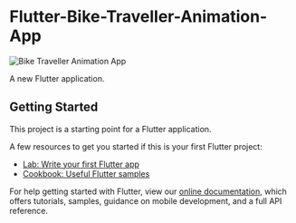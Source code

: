 # Flutter-Bike-Traveller-Animation-App

![Bike Traveller Animation App](https://github.com/nobelleon/Flutter-Bike-Traveller-Animation-App/assets/76748114/21dc6b05-1b61-48b6-9a2a-4ffa32aeea3d)

A new Flutter application.

## Getting Started

This project is a starting point for a Flutter application.

A few resources to get you started if this is your first Flutter project:

- [Lab: Write your first Flutter app](https://flutter.dev/docs/get-started/codelab)
- [Cookbook: Useful Flutter samples](https://flutter.dev/docs/cookbook)

For help getting started with Flutter, view our
[online documentation](https://flutter.dev/docs), which offers tutorials,
samples, guidance on mobile development, and a full API reference.
